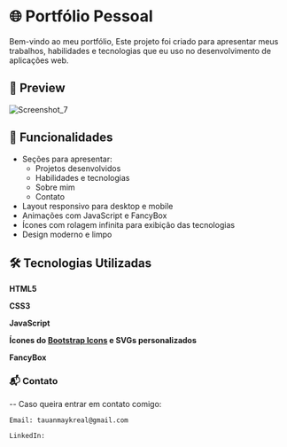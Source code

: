# 🌐 Portfólio Pessoal

Bem-vindo ao meu portfólio, Este projeto foi criado para apresentar meus trabalhos, habilidades e tecnologias que eu uso no desenvolvimento de aplicações web.

## 📸 Preview

![Screenshot_7](https://github.com/user-attachments/assets/4e0609e3-c5ae-452a-9f55-6f6356b5224c)


## 🚀 Funcionalidades

- Seções para apresentar:
  - Projetos desenvolvidos
  - Habilidades e tecnologias
  - Sobre mim
  - Contato
- Layout responsivo para desktop e mobile
- Animações com JavaScript e FancyBox
- Ícones com rolagem infinita para exibição das tecnologias
- Design moderno e limpo

## 🛠 Tecnologias Utilizadas

**HTML5**

**CSS3**

**JavaScript**

**Ícones do [Bootstrap Icons](https://icons.getbootstrap.com/) e SVGs personalizados**

**FancyBox**

### 📬 Contato

-- Caso queira entrar em contato comigo:

    Email: tauanmaykreal@gmail.com

    LinkedIn: 
